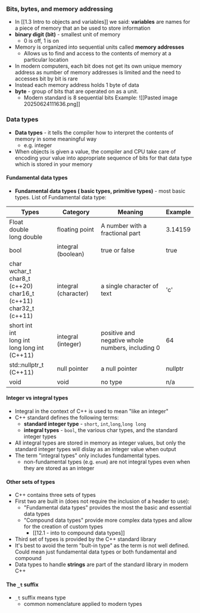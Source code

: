 ### Bits, bytes, and memory addressing
- In [[1.3 Intro to objects and variables]] we said: **variables** are names for a piece of memory that an be used to store information
- **binary digit (bit)** - smallest unit of memory
	- 0 is off, 1 is on
- Memory is organized into sequential units called **memory addresses**
	- Allows us to find and access to the contents of memory at a particular location
- In modern computers, each bit does not get its own unique memory address as number of memory addresses is limited and the need to accesses bit by bit is rare
- Instead each memory address holds 1 byte of data
- **byte** - group of bits that are operated on as a unit.
	- Modern standard is 8 sequential bits
Example:
![[Pasted image 20250624111636.png]]

### Data types
- **Data types** - it tells the compiler how to interpret the contents of memory in some meaningful way
	- e.g. integer
- When objects is given a value, the compiler and CPU take care of encoding your value into appropriate sequence of bits for that data type which is stored in your memory
#### Fundamental data types
- **Fundamental data types ( basic types, primitive types)** - most basic types.
List of Fundamental data type:

| Types                                                                      | Category             | Meaning                                          | Example |
| -------------------------------------------------------------------------- | -------------------- | ------------------------------------------------ | ------- |
| Float<br>double<br>long double                                             | floating point       | A number with a fractional part                  | 3.14159 |
| bool                                                                       | integral (boolean)   | true or false                                    | true    |
| char<br>wchar_t<br>char8_t (c++20)<br>char16_t (c++11)<br>char32_t (c++11) | integral (character) | a single character of text                       | 'c'     |
| short int<br>int<br>long int<br>long long int (C++11)                      | integral (integer)   | positive and negative whole numbers, including 0 | 64      |
| std::nullptr_t (C++11)                                                     | null pointer         | a null pointer                                   | nullptr |
| void                                                                       | void                 | no type                                          | n/a     |

#### Integer vs integral types
- Integral in the context of C++ is used to mean "like an integer"
- C++ standard defines the following terms:
	- **standard integer type** - `short`, `int`,`long`,`long long`
	- **integral types** - `bool`, the various char types, and the standard integer types
- All integral types are stored in memory as integer values, but only the standard integer types will dislay as an integer value when output
- The term "integral types" only includes fundamental types.
	- non-fundamental types (e.g. `enum`) are not integral types even when they are stored as an integer
#### Other sets of types
- C++ contains three sets of types
- First two are built in (does not require the inclusion of a header to use):
	- "Fundamental data types" provides the most the basic and essential data types
	- "Compound data types" provide more complex data types and allow for the creation of custom types
		- [[12.1 - into to compound data types]]
- Third set of types is provided by the C++ standard library
- It's best to avoid the term "bult-in type" as the term is not well defined. Could mean just fundamental data types or both fundamental and compound
- Data types to handle **strings** are part of the standard library in modern C++
#### The `_t` suffix
- `_t` suffix means type
	- common nomenclature applied to modern types